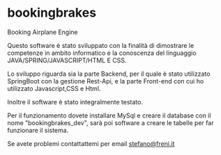 # bookingbrakes
Booking Airplane Engine

Questo software è stato sviluppato con la finalità di dimostrare le competenze in ambito informatico e la conoscenza del linguaggio JAVA/SPRING/JAVASCRIPT/HTML E CSS.

Lo sviluppo riguarda sia la parte Backend, per il quale è stato utilizzato SpringBoot con la gestione Rest-Api, e la parte Front-end con cui ho utilizzato Javascript,CSS e Html.

Inoltre il software è stato integralmente testato.


Per il funzionamento dovete installare MySql e creare il database con il nome "bookingbrakes_dev", sarà poi software a creare le tabelle per far funzionare il sistema.

Se avete problemi contattattemi per email stefano@freni.it
